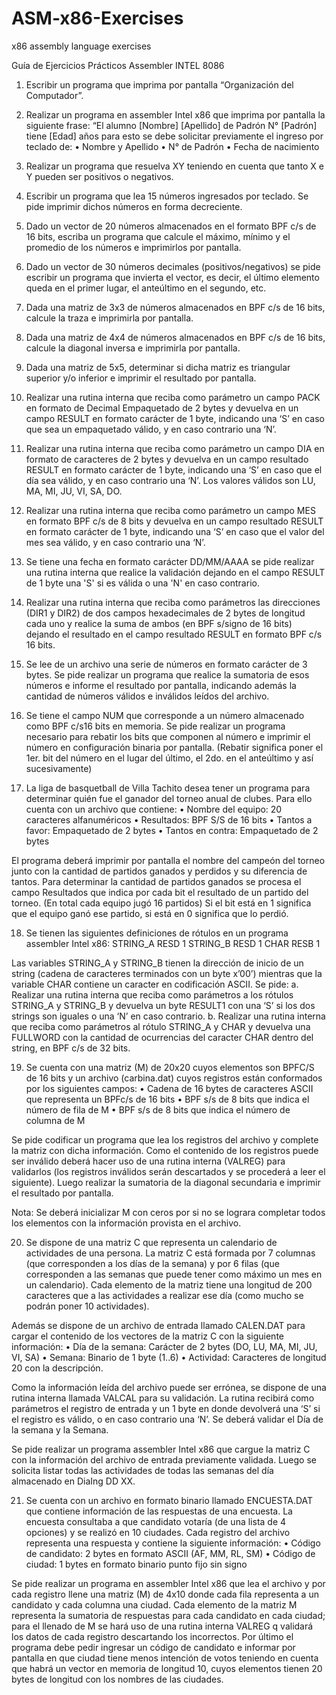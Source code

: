 # ASM-x86-Exercises
x86 assembly language exercises

Guía de Ejercicios Prácticos
Assembler INTEL 8086

1.	Escribir un programa que imprima por pantalla “Organización del Computador”.

2.	Realizar un programa en assembler Intel x86 que imprima por pantalla la siguiente frase: “El alumno [Nombre] [Apellido] de Padrón N° [Padrón] tiene [Edad] años para esto se debe solicitar previamente el ingreso por teclado de: 
•	Nombre y Apellido
•	N° de Padrón
•	Fecha de nacimiento

3.	Realizar un programa que resuelva XY  teniendo en cuenta que tanto X e Y pueden ser positivos o negativos.

4.	Escribir un programa que lea 15 números ingresados por teclado. Se pide imprimir dichos números en forma decreciente.

5.	Dado un vector de 20 números almacenados en el formato BPF c/s de 16 bits, escriba un programa que calcule el máximo, mínimo y el promedio de los números e imprimirlos por pantalla.
 
6.	Dado un vector de 30 números decimales (positivos/negativos) se pide escribir un programa que invierta el vector, es decir, el último elemento queda en el primer lugar, el anteúltimo en el segundo, etc.

7.	Dada una matriz de 3x3 de números almacenados en BPF c/s de 16 bits, calcule la traza e imprimirla por pantalla.
 
8.	Dada una matriz de 4x4 de números almacenados en BPF c/s de 16 bits, calcule la diagonal inversa e imprimirla por pantalla.
 
9.	Dada una matriz de 5x5, determinar si dicha matriz es triangular superior y/o inferior e imprimir el resultado por pantalla.
 
10.	Realizar una rutina interna que reciba como parámetro un campo PACK en formato de Decimal Empaquetado de 2 bytes y devuelva en un campo RESULT en formato carácter de 1 byte, indicando una ‘S’ en caso que sea un empaquetado válido, y en caso contrario una ‘N’.

11.	Realizar una rutina interna que reciba como parámetro un campo DIA en formato de caracteres de 2 bytes y devuelva en un campo resultado RESULT en formato carácter de 1 byte, indicando una ‘S’ en caso que el día sea válido, y en caso contrario una ‘N’.
Los valores válidos son LU, MA, MI, JU, VI, SA, DO.
 
12.	Realizar una rutina interna que reciba como parámetro un campo MES en formato BPF c/s de 8 bits y devuelva en un campo resultado RESULT en formato carácter de 1 byte, indicando una ‘S’ en caso que el valor del mes sea válido, y en caso contrario una ‘N’.

13.	Se tiene una fecha en formato carácter DD/MM/AAAA se pide realizar una rutina interna que realice la validación dejando en el campo RESULT de 1 byte una 'S' si es válida o una 'N' en caso contrario.

14.	Realizar una rutina interna que reciba como parámetros las direcciones (DIR1 y DIR2) de dos campos hexadecimales de 2 bytes de longitud cada uno y realice la suma de ambos (en BPF s/signo de 16 bits) dejando el resultado en el campo resultado RESULT en formato BPF c/s 16 bits.
 
15.	Se lee de un archivo una serie de números en formato carácter de 3 bytes. Se pide realizar un programa que realice la sumatoria de esos números e informe el resultado por pantalla, indicando además la cantidad de números válidos e inválidos leídos del archivo.

16.	Se tiene el campo NUM que corresponde a un número almacenado como BPF c/s16 bits en memoria. Se pide realizar un programa necesario para rebatir los bits que componen al número e imprimir el número en configuración binaria por pantalla. (Rebatir significa poner el 1er. bit del número en el lugar del último, el 2do. en el anteúltimo y así sucesivamente)

17.	La liga de basquetball de Villa Tachito desea tener un programa para determinar quién fue el ganador del torneo anual de clubes.  Para ello cuenta con un archivo que contiene:
•	Nombre del equipo: 20 caracteres alfanuméricos
•	Resultados: BPF S/S de 16 bits
•	Tantos a favor: Empaquetado de 2 bytes
•	Tantos en contra: Empaquetado de 2 bytes

El programa deberá imprimir por pantalla el nombre del campeón del torneo junto con la cantidad de partidos ganados y perdidos y su diferencia de tantos.  Para determinar la cantidad de partidos ganados se procesa el campo Resultados que indica por cada bit el resultado de un partido del torneo. (En total cada equipo jugó 16 partidos) Si el bit está en 1 significa que el equipo ganó ese partido, si está en 0 significa que lo perdió.

18.	Se tienen las siguientes definiciones de rótulos en un programa assembler Intel x86:
	STRING_A    	RESD  1
	STRING_B   		RESD  1
	CHAR    		RESB  1

Las variables STRING_A y STRING_B tienen la dirección de inicio de un string (cadena de caracteres terminados con un byte x’00’) mientras que la variable CHAR contiene un caracter en codificación ASCII. Se pide:
a.	Realizar una rutina interna que reciba como parámetros a los rótulos STRING_A y STRING_B y devuelva un byte RESULT1 con una ‘S’ si los dos strings son iguales o una ‘N’ en caso contrario. 
b.	Realizar una rutina interna que reciba como parámetros al rótulo STRING_A y CHAR y devuelva una FULLWORD con la cantidad de ocurrencias del caracter CHAR dentro del string, en BPF c/s de 32 bits.

19.	Se cuenta con una matriz (M) de 20x20 cuyos elementos son BPFC/S de 16 bits y un archivo (carbina.dat) cuyos registros están conformados por los siguientes campos:
	• Cadena de 16 bytes de caracteres ASCII que representa un BPFc/s de 16 bits
	• BPF s/s de 8 bits que indica el número de fila de M
	• BPF s/s de 8 bits que indica el número de columna de M
 
Se pide codificar un programa que lea los registros del archivo y complete la matriz con dicha información.  Como el contenido de los registros puede ser inválido deberá hacer uso de una rutina interna (VALREG) para validarlos (los registros inválidos serán descartados y se procederá a leer el siguiente).  Luego realizar la sumatoria de la diagonal secundaria e imprimir el resultado por pantalla.

Nota: Se deberá inicializar M con ceros por si no se lograra completar todos los elementos con la información provista en el archivo.

20.	Se dispone de una matriz C que representa un calendario de actividades de una persona. La matriz C está formada por 7 columnas (que corresponden a los días de la semana) y por 6 filas (que corresponden a las semanas que puede tener como máximo un mes en un calendario). Cada elemento de la matriz tiene una longitud de 200 caracteres que a las actividades a realizar ese día (como mucho se podrán poner 10 actividades). 

Además se dispone de un archivo de entrada llamado CALEN.DAT para cargar el contenido de los vectores de la matriz C con la siguiente información:
•	Día de la semana: Carácter de 2 bytes (DO, LU, MA, MI, JU, VI, SA)
•	Semana: Binario de 1 byte (1..6)
•	Actividad: Caracteres de longitud 20 con la descripción.

Como la información leída del archivo puede ser errónea, se dispone de una rutina interna llamada VALCAL para su validación. La rutina recibirá como parámetros el registro de entrada y un 1 byte en donde devolverá una ‘S’ si el registro es válido, o en caso contrario una ‘N’. Se deberá validar el Día de la semana y la Semana.

Se pide realizar un programa assembler Intel x86 que cargue la matriz C con la información del archivo de entrada previamente validada. Luego se solicita listar todas las actividades de todas las semanas del día almacenado en DiaIng	DD	XX.

21.	Se cuenta con un archivo en formato binario llamado ENCUESTA.DAT que contiene información de las respuestas de una encuesta.  La encuesta consultaba a que candidato votaría (de una lista de 4 opciones) y se realizó en 10 ciudades.
Cada registro del archivo representa una respuesta y contiene la siguiente información:
•	Código de candidato: 2 bytes en formato ASCII (AF, MM, RL, SM)
•	Código de ciudad: 1 bytes en formato binario punto fijo sin signo 

Se pide realizar un programa en assembler Intel x86 que lea el archivo y por cada registro llene una matriz (M) de 4x10 donde cada fila representa a un candidato y cada columna una ciudad.  Cada elemento de la matriz M representa la sumatoria de respuestas para cada candidato en cada ciudad; para el llenado de M se hará uso de una rutina interna VALREG q validará los datos de cada registro descartando los incorrectos. 
Por último el programa debe pedir ingresar un código de candidato e informar por pantalla en que ciudad tiene menos intención de votos teniendo en cuenta que habrá un vector en memoria de longitud 10, cuyos elementos tienen 20 bytes de longitud con los nombres de las ciudades.


